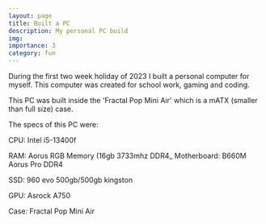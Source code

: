 ```yaml
---
layout: page
title: Built a PC
description: My personal PC build
img:
importance: 3
category: fun
---
```


During the first two week holiday of 2023 I built a personal computer for myself. This computer was created for school work, gaming and coding.

This PC was built inside the 'Fractal Pop Mini Air' which is a mATX (smaller than full size) case.

The specs of this PC were:


CPU: Intel i5-13400f

RAM: Aorus RGB Memory (16gb 3733mhz DDR4_
Motherboard: B660M Aorus Pro DDR4

SSD: 960 evo 500gb/500gb kingston

GPU: Asrock A750

Case: Fractal Pop Mini Air
